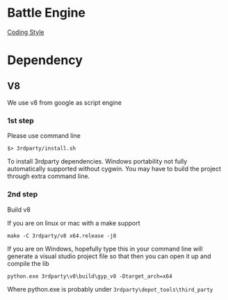 # Battle Engine

[Coding Style](CODING_STYLE.md)

# Dependency

## V8
We use v8 from google as script engine
### 1st step
Please use command line
```
$> 3rdparty/install.sh
```
To install 3rdparty dependencies. Windows portability not fully automatically supported without cygwin.
You may have to build the project through extra command line.


### 2nd step
Build v8

If you are on linux or mac with a make support
```
make -C 3rdparty/v8 x64.release -j8
```

If you are on Windows, hopefully type this in your command line will generate a visual studio project file so that then you can open it up and compile the lib
```
python.exe 3rdparty\v8\build\gyp_v8 -Dtarget_arch=x64
```
Where python.exe is probably under ```3rdparty\depot_tools\third_party```